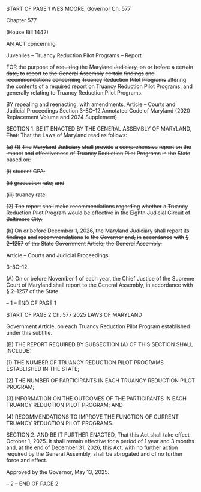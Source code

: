START OF PAGE 1
WES MOORE, Governor Ch. 577

Chapter 577

(House Bill 1442)

AN ACT concerning

Juveniles – Truancy Reduction Pilot Programs – Report

FOR the purpose of ~~requiring~~ ~~the~~ ~~Maryland~~ ~~Judiciary,~~ ~~on~~ ~~or~~ ~~before~~ ~~a~~ ~~certain~~ ~~date,~~ ~~to~~ ~~report~~
~~to~~ ~~the~~ ~~General~~ ~~Assembly~~ ~~certain~~ ~~findings~~ ~~and~~ ~~recommendations~~ ~~concerning~~ ~~Truancy~~
~~Reduction~~ ~~Pilot~~ ~~Programs~~ altering the contents of a required report on Truancy
Reduction Pilot Programs; and generally relating to Truancy Reduction Pilot
Programs.

BY repealing and reenacting, with amendments,
Article – Courts and Judicial Proceedings
Section 3–8C–12
Annotated Code of Maryland
(2020 Replacement Volume and 2024 Supplement)

SECTION 1. BE IT ENACTED BY THE GENERAL ASSEMBLY OF MARYLAND,
~~That:~~ That the Laws of Maryland read as follows:

~~(a)~~ ~~(1)~~ ~~The~~ ~~Maryland~~ ~~Judiciary~~ ~~shall~~ ~~provide~~ ~~a~~ ~~comprehensive~~ ~~report~~ ~~on~~ ~~the~~
~~impact~~ ~~and~~ ~~effectiveness~~ ~~of~~ ~~Truancy~~ ~~Reduction~~ ~~Pilot~~ ~~Programs~~ ~~in~~ ~~the~~ ~~State~~ ~~based~~ ~~on:~~

~~(i)~~ ~~student~~ ~~GPA;~~

~~(ii)~~ ~~graduation~~ ~~rate;~~ ~~and~~

~~(iii)~~ ~~truancy~~ ~~rate.~~

~~(2)~~ ~~The~~ ~~report~~ ~~shall~~ ~~make~~ ~~recommendations~~ ~~regarding~~ ~~whether~~ ~~a~~ ~~Truancy~~
~~Reduction~~ ~~Pilot~~ ~~Program~~ ~~would~~ ~~be~~ ~~effective~~ ~~in~~ ~~the~~ ~~Eighth~~ ~~Judicial~~ ~~Circuit~~ ~~of~~ ~~Baltimore~~ ~~City.~~

~~(b)~~ ~~On~~ ~~or~~ ~~before~~ ~~December~~ ~~1,~~ ~~2026,~~ ~~the~~ ~~Maryland~~ ~~Judiciary~~ ~~shall~~ ~~report~~ ~~its~~
~~findings~~ ~~and~~ ~~recommendations~~ ~~to~~ ~~the~~ ~~Governor~~ ~~and,~~ ~~in~~ ~~accordance~~ ~~with~~ ~~§~~ ~~2–1257~~ ~~of~~ ~~the~~
~~State~~ ~~Government~~ ~~Article,~~ ~~the~~ ~~General~~ ~~Assembly.~~

Article – Courts and Judicial Proceedings

3–8C–12.

(A) On or before November 1 of each year, the Chief Justice of the Supreme Court
of Maryland shall report to the General Assembly, in accordance with § 2–1257 of the State

– 1 –
END OF PAGE 1

START OF PAGE 2
Ch. 577 2025 LAWS OF MARYLAND

Government Article, on each Truancy Reduction Pilot Program established under this
subtitle.

(B) THE REPORT REQUIRED BY SUBSECTION (A) OF THIS SECTION SHALL
INCLUDE:

(1) THE NUMBER OF TRUANCY REDUCTION PILOT PROGRAMS
ESTABLISHED IN THE STATE;

(2) THE NUMBER OF PARTICIPANTS IN EACH TRUANCY REDUCTION
PILOT PROGRAM;

(3) INFORMATION ON THE OUTCOMES OF THE PARTICIPANTS IN EACH
TRUANCY REDUCTION PILOT PROGRAM; AND

(4) RECOMMENDATIONS TO IMPROVE THE FUNCTION OF CURRENT
TRUANCY REDUCTION PILOT PROGRAMS.

SECTION 2. AND BE IT FURTHER ENACTED, That this Act shall take effect
October 1, 2025. It shall remain effective for a period of 1 year and 3 months and, at the
end of December 31, 2026, this Act, with no further action required by the General
Assembly, shall be abrogated and of no further force and effect.

Approved by the Governor, May 13, 2025.

– 2 –
END OF PAGE 2